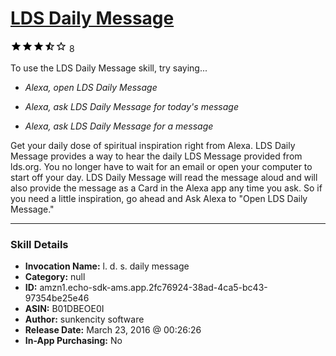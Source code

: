 # [LDS Daily Message](http://alexa.amazon.com/#skills/amzn1.echo-sdk-ams.app.2fc76924-38ad-4ca5-bc43-97354be25e46)
![3.9 stars](../../images/ic_star_black_18dp_1x.png)![3.9 stars](../../images/ic_star_black_18dp_1x.png)![3.9 stars](../../images/ic_star_black_18dp_1x.png)![3.9 stars](../../images/ic_star_half_black_18dp_1x.png)![3.9 stars](../../images/ic_star_border_black_18dp_1x.png) 8

To use the LDS Daily Message skill, try saying...

* *Alexa, open LDS Daily Message*

* *Alexa, ask LDS Daily Message for today's message*

* *Alexa, ask LDS Daily Message for a message*

Get your daily dose of spiritual inspiration right from Alexa. LDS Daily Message provides a way to hear the daily LDS Message provided from lds.org. You no longer have to wait for an email or open your computer to start off your day.  LDS Daily Message will read the message aloud and will also provide the message as a Card in the Alexa app any time you ask.  So if you need a little inspiration, go ahead and Ask Alexa to "Open LDS Daily Message."

***

### Skill Details

* **Invocation Name:** l. d. s. daily message
* **Category:** null
* **ID:** amzn1.echo-sdk-ams.app.2fc76924-38ad-4ca5-bc43-97354be25e46
* **ASIN:** B01DBEOE0I
* **Author:** sunkencity software
* **Release Date:** March 23, 2016 @ 00:26:26
* **In-App Purchasing:** No
